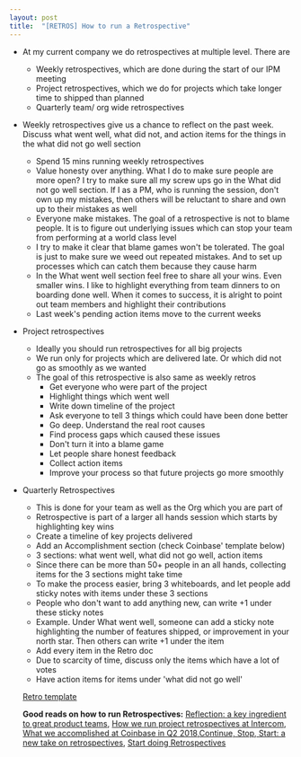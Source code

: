 ```yaml
---
layout: post
title:  "[RETROS] How to run a Retrospective"
---
```


- At my current company we do retrospectives at multiple level. There are
  - Weekly retrospectives, which are done during the start of our IPM meeting
  - Project retrospectives, which we do for projects which take longer time to shipped than planned
  - Quarterly team/ org wide retrospectives
- Weekly retrospectives give us a chance to reflect on the past week. Discuss what went well, what did not, and action items for the things in the what did not go well section
  - Spend 15 mins running weekly retrospectives
  - Value honesty over anything. What I do to make sure people are more open? I try to make sure all my screw ups go in the What did not go well section. If I as a PM, who is running the session, don't own up my mistakes, then others will be reluctant to share and own up to their mistakes as well
  - Everyone make mistakes. The goal of a retrospective is not to blame people. It is to figure out underlying issues which can stop your team from performing at a world class level
  - I try to make it clear that blame games won't be tolerated. The goal is just to make sure we weed out repeated mistakes. And to set up processes which can catch them because they cause harm
  - In the What went well section feel free to share all your wins. Even smaller wins. I like to highlight everything from team dinners to on boarding done well. When it comes to success, it is alright to point out team members and highlight their contributions
  - Last week's pending action items move to the current weeks
- Project retrospectives
  - Ideally you should run retrospectives for all big projects
  - We run only for projects which are delivered late. Or which did not go as smoothly as we wanted
  - The goal of this retrospective is also same as weekly retros
    - Get everyone who were part of the project
    - Highlight things which went well
    - Write down timeline of the project
    - Ask everyone to tell 3 things which could have been done better
    - Go deep. Understand the real root causes
    - Find process gaps which caused these issues
    - Don't turn it into a blame game
    - Let people share honest feedback
    - Collect action items  
    - Improve your process so that future projects go more smoothly
- Quarterly Retrospectives
  - This is done for your team as well as the Org which you are part of
  - Retrospective is part of a larger all hands session which starts by highlighting key wins
  - Create a timeline of key projects delivered
  - Add an Accomplishment section (check Coinbase' template below)
  - 3 sections: what went well, what did not go well, action items
  - Since there can be more than 50+ people in an all hands, collecting items for the 3 sections might take time
  - To make the process easier, bring 3 whiteboards, and let people add sticky notes with items under these 3 sections
  - People who don't want to add anything new, can write +1 under these sticky notes
  - Example. Under What went well, someone can add a sticky note highlighting the number of features shipped, or improvement in your north star. Then others can write +1 under the item
  - Add every item in the Retro doc
  - Due to scarcity of time, discuss only the items which have a lot of votes
  - Have action items for items under 'what did not go well'


  [Retro template](https://docs.google.com/document/d/1d4t_c30qz8MzSHcQlfb94TpW3vZogwaYNTHnHeMeGQM/edit?usp=sharing)

  **Good reads on how to run Retrospectives:** [Reflection: a key ingredient to great product teams](https://www.intercom.com/blog/reflection-the-key-to-great-product-teams/), [How we run project retrospectives at Intercom](https://www.intercom.com/blog/how-we-conduct-project-retrospectives-at-intercom/), [What we accomplished at Coinbase in Q2 2018](https://blog.coinbase.com/quarterly-retrospective-what-we-accomplished-at-coinbase-in-q2-2018-32b4558603e8),[Continue, Stop, Start: a new take on retrospectives](https://www.intercom.com/blog/continue-stop-start-retrospectives/), [Start doing Retrospectives](https://medium.muz.li/improve-your-product-team-with-this-retrospective-exercise-6a305384f94e)
